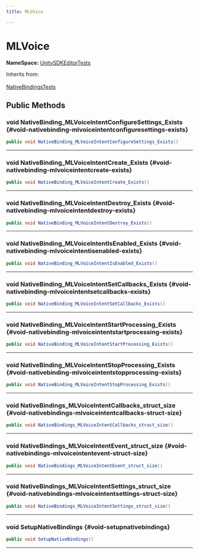 ```yaml
---
title: MLVoice

---
```


# MLVoice



**NameSpace:** 
[UnitySDKEditorTests](/versioned_docs/version-02-Aug-2023/unity-api/api/UnitySDKEditorTests/UnitySDKEditorTests.md) 





Inherits from: <br></br>[NativeBindingsTests](/versioned_docs/version-02-Aug-2023/unity-api/api/UnitySDKEditorTests/UnitySDKEditorTests.NativeBindingsTests.md)




## Public Methods

### void NativeBinding_MLVoiceIntentConfigureSettings_Exists {#void-nativebinding-mlvoiceintentconfiguresettings-exists}

```csharp
public void NativeBinding_MLVoiceIntentConfigureSettings_Exists()
```






-----------

### void NativeBinding_MLVoiceIntentCreate_Exists {#void-nativebinding-mlvoiceintentcreate-exists}

```csharp
public void NativeBinding_MLVoiceIntentCreate_Exists()
```






-----------

### void NativeBinding_MLVoiceIntentDestroy_Exists {#void-nativebinding-mlvoiceintentdestroy-exists}

```csharp
public void NativeBinding_MLVoiceIntentDestroy_Exists()
```






-----------

### void NativeBinding_MLVoiceIntentIsEnabled_Exists {#void-nativebinding-mlvoiceintentisenabled-exists}

```csharp
public void NativeBinding_MLVoiceIntentIsEnabled_Exists()
```






-----------

### void NativeBinding_MLVoiceIntentSetCallbacks_Exists {#void-nativebinding-mlvoiceintentsetcallbacks-exists}

```csharp
public void NativeBinding_MLVoiceIntentSetCallbacks_Exists()
```






-----------

### void NativeBinding_MLVoiceIntentStartProcessing_Exists {#void-nativebinding-mlvoiceintentstartprocessing-exists}

```csharp
public void NativeBinding_MLVoiceIntentStartProcessing_Exists()
```






-----------

### void NativeBinding_MLVoiceIntentStopProcessing_Exists {#void-nativebinding-mlvoiceintentstopprocessing-exists}

```csharp
public void NativeBinding_MLVoiceIntentStopProcessing_Exists()
```






-----------

### void NativeBindings_MLVoiceIntentCallbacks_struct_size {#void-nativebindings-mlvoiceintentcallbacks-struct-size}

```csharp
public void NativeBindings_MLVoiceIntentCallbacks_struct_size()
```






-----------

### void NativeBindings_MLVoiceIntentEvent_struct_size {#void-nativebindings-mlvoiceintentevent-struct-size}

```csharp
public void NativeBindings_MLVoiceIntentEvent_struct_size()
```






-----------

### void NativeBindings_MLVoiceIntentSettings_struct_size {#void-nativebindings-mlvoiceintentsettings-struct-size}

```csharp
public void NativeBindings_MLVoiceIntentSettings_struct_size()
```






-----------

### void SetupNativeBindings {#void-setupnativebindings}

```csharp
public void SetupNativeBindings()
```






-----------


